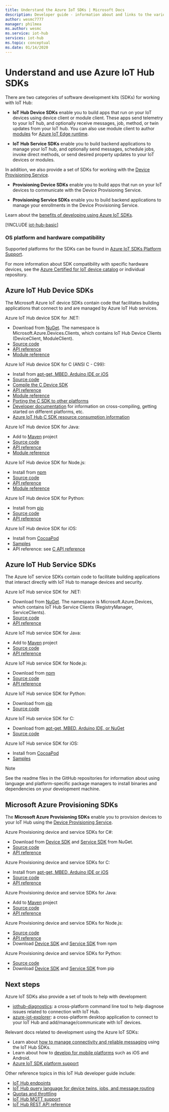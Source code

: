 ```yaml
---
title: Understand the Azure IoT SDKs | Microsoft Docs
description: Developer guide - information about and links to the various Azure IoT device and service SDKs that you can use to build device apps and back-end apps.
author: wesmc7777
manager: philmea
ms.author: wesmc
ms.service: iot-hub
services: iot-hub
ms.topic: conceptual
ms.date: 01/14/2020
---
```


# Understand and use Azure IoT Hub SDKs

There are two categories of software development kits (SDKs) for working with IoT Hub:

* **IoT Hub Device SDKs** enable you to build apps that run on your IoT devices using device client or module client. These apps send telemetry to your IoT hub, and optionally receive messages, job, method, or twin updates from your IoT hub.  You can also use module client to author [modules](../iot-edge/iot-edge-modules.md) for [Azure IoT Edge runtime](../iot-edge/about-iot-edge.md).

* **IoT Hub Service SDKs** enable you to build backend applications to manage your IoT hub, and optionally send messages, schedule jobs, invoke direct methods, or send desired property updates to your IoT devices or modules.

In addition, we also provide a set of SDKs for working with the [Device Provisioning Service](../iot-dps/about-iot-dps.md).
* **Provisioning Device SDKs** enable you to build apps that run on your IoT devices to communicate with the Device Provisioning Service.

* **Provisioning Service SDKs** enable you to build backend applications to manage your enrollments in the Device Provisioning Service.

Learn about the [benefits of developing using Azure IoT SDKs](https://azure.microsoft.com/blog/benefits-of-using-the-azure-iot-sdks-in-your-azure-iot-solution/).

[!INCLUDE [iot-hub-basic](../../includes/iot-hub-basic-partial.md)]


### OS platform and hardware compatibility

Supported platforms for the SDKs can be found in [Azure IoT SDKs Platform Support](iot-hub-device-sdk-platform-support.md).

For more information about SDK compatibility with specific hardware devices, see the [Azure Certified for IoT device catalog](https://catalog.azureiotsolutions.com/) or individual repository.

## Azure IoT Hub Device SDKs

The Microsoft Azure IoT device SDKs contain code that facilitates building applications that connect to and are managed by Azure IoT Hub services.

Azure IoT Hub device SDK for .NET: 

* Download from [NuGet](https://www.nuget.org/packages/Microsoft.Azure.Devices.Client/).  The namespace is Microsoft.Azure.Devices.Clients, which contains IoT Hub Device Clients (DeviceClient, ModuleClient).
* [Source code](https://github.com/Azure/azure-iot-sdk-csharp)
* [API reference](https://docs.microsoft.com/dotnet/api/microsoft.azure.devices?view=azure-dotnet)
* [Module reference](https://docs.microsoft.com/dotnet/api/microsoft.azure.devices.client.moduleclient?view=azure-dotnet)

Azure IoT Hub device SDK for C (ANSI C - C99):

* Install from [apt-get, MBED, Arduino IDE or iOS](https://github.com/Azure/azure-iot-sdk-c/blob/master/readme.md#packages-and-libraries)
* [Source code](https://github.com/Azure/azure-iot-sdk-c)
* [Compile the C Device SDK](https://github.com/Azure/azure-iot-sdk-c/blob/master/iothub_client/readme.md#compiling-the-c-device-sdk)
* [API reference](https://docs.microsoft.com/azure/iot-hub/iot-c-sdk-ref/)
* [Module reference](https://docs.microsoft.com/azure/iot-hub/iot-c-sdk-ref/iothub-module-client-h)
* [Porting the C SDK to other platforms](https://github.com/Azure/azure-c-shared-utility/blob/master/devdoc/porting_guide.md)
* [Developer documentation](https://github.com/Azure/azure-iot-sdk-c/tree/master/doc) for information on cross-compiling, getting started on different platforms, etc.
* [Azure IoT Hub C SDK resource consumption information](https://github.com/Azure/azure-iot-sdk-c/blob/master/doc/c_sdk_resource_information.md)

Azure IoT Hub device SDK for Java: 

* Add to [Maven](https://github.com/Azure/azure-iot-sdk-java/blob/master/doc/java-devbox-setup.md#for-the-device-sdk) project
* [Source code](https://github.com/Azure/azure-iot-sdk-java)
* [API reference](https://docs.microsoft.com/java/api/com.microsoft.azure.sdk.iot.device)
* [Module reference](https://docs.microsoft.com/java/api/com.microsoft.azure.sdk.iot.device.moduleclient?view=azure-java-stable)

Azure IoT Hub device SDK for Node.js: 

* Install from [npm](https://www.npmjs.com/package/azure-iot-device)
* [Source code](https://github.com/Azure/azure-iot-sdk-node)
* [API reference](https://docs.microsoft.com/javascript/api/azure-iot-device/?view=azure-iot-typescript-latest)
* [Module reference](https://docs.microsoft.com/javascript/api/azure-iot-device/moduleclient?view=azure-node-latest)

Azure IoT Hub device SDK for Python: 

* Install from [pip](https://pypi.org/project/azure-iot-device/)
* [Source code](https://github.com/Azure/azure-iot-sdk-python)
* [API reference](https://docs.microsoft.com/python/api/azure-iot-device)

Azure IoT Hub device SDK for iOS: 

* Install from [CocoaPod](https://cocoapods.org/pods/AzureIoTHubClient)
* [Samples](https://github.com/Azure-Samples/azure-iot-samples-ios)
* API reference: see [C API reference](https://docs.microsoft.com/azure/iot-hub/iot-c-sdk-ref/)

## Azure IoT Hub Service SDKs

The Azure IoT service SDKs contain code to facilitate building applications that interact directly with IoT Hub to manage devices and security.

Azure IoT Hub service SDK for .NET:

* Download from [NuGet](https://www.nuget.org/packages/Microsoft.Azure.Devices/).  The namespace is Microsoft.Azure.Devices, which contains IoT Hub Service Clients (RegistryManager, ServiceClients).
* [Source code](https://github.com/Azure/azure-iot-sdk-csharp)
* [API reference](https://docs.microsoft.com/dotnet/api/microsoft.azure.devices)

Azure IoT Hub service SDK for Java: 

* Add to [Maven](https://github.com/Azure/azure-iot-sdk-java/blob/master/doc/java-devbox-setup.md#for-the-service-sdk) project
* [Source code](https://github.com/Azure/azure-iot-sdk-java)
* [API reference](https://docs.microsoft.com/java/api/com.microsoft.azure.sdk.iot.service)

Azure IoT Hub service SDK for Node.js: 

* Download from [npm](https://www.npmjs.com/package/azure-iothub)
* [Source code](https://github.com/Azure/azure-iot-sdk-node)
* [API reference](https://docs.microsoft.com/javascript/api/azure-iothub/?view=azure-iot-typescript-latest)

Azure IoT Hub service SDK for Python: 

* Download from [pip](https://pypi.python.org/pypi/azure-iot-hub/)
* [Source code](https://github.com/Azure/azure-iot-sdk-python/tree/master)

Azure IoT Hub service SDK for C: 

* Download from [apt-get, MBED, Arduino IDE, or NuGet](https://github.com/Azure/azure-iot-sdk-c/blob/master/readme.md)
* [Source code](https://github.com/Azure/azure-iot-sdk-c)

Azure IoT Hub service SDK for iOS: 

* Install from [CocoaPod](https://cocoapods.org/pods/AzureIoTHubServiceClient)
* [Samples](https://github.com/Azure-Samples/azure-iot-samples-ios)

> [!NOTE]
> See the readme files in the GitHub repositories for information about using language and platform-specific package managers to install binaries and dependencies on your development machine.

## Microsoft Azure Provisioning SDKs

The **Microsoft Azure Provisioning SDKs** enable you to provision devices to your IoT Hub using the [Device Provisioning Service](../iot-dps/about-iot-dps.md).

Azure Provisioning device and service SDKs for C#:

* Download from [Device SDK](https://www.nuget.org/packages/Microsoft.Azure.Devices.Provisioning.Client/) and [Service SDK](https://www.nuget.org/packages/Microsoft.Azure.Devices.Provisioning.Service/) from NuGet.
* [Source code](https://github.com/Azure/azure-iot-sdk-csharp/)
* [API reference](https://docs.microsoft.com/dotnet/api/microsoft.azure.devices.provisioning.client?view=azure-dotnet)

Azure Provisioning device and service SDKs for C:

* Install from [apt-get, MBED, Arduino IDE or iOS](https://github.com/Azure/azure-iot-sdk-c/blob/master/readme.md#packages-and-libraries)
* [Source code](https://github.com/Azure/azure-iot-sdk-c/blob/master/provisioning_client)
* [API reference](https://docs.microsoft.com/azure/iot-hub/iot-c-sdk-ref/)

Azure Provisioning device and service SDKs for Java:

* Add to [Maven](https://github.com/Azure/azure-iot-sdk-java/blob/master/doc/java-devbox-setup.md#for-the-service-sdk) project
* [Source code](https://github.com/Azure/azure-iot-sdk-java/blob/master/provisioning)
* [API reference](https://docs.microsoft.com/java/api/com.microsoft.azure.sdk.iot.provisioning.device?view=azure-java-stable)

Azure Provisioning device and service SDKs for Node.js:

* [Source code](https://github.com/Azure/azure-iot-sdk-node/tree/master/provisioning)
* [API reference](https://docs.microsoft.com/javascript/api/overview/azure/iothubdeviceprovisioning?view=azure-node-latest)
* Download [Device SDK](https://badge.fury.io/js/azure-iot-provisioning-device) and [Service SDK](https://badge.fury.io/js/azure-iot-provisioning-service) from npm

Azure Provisioning device and service SDKs for Python:

* [Source code](https://github.com/Azure/azure-iot-sdk-python)
* Download [Device SDK](https://pypi.org/project/azure-iot-device/) and [Service SDK](https://pypi.org/project/azure-iothub-provisioningserviceclient/) from pip

## Next steps

Azure IoT SDKs also provide a set of tools to help with development:
* [iothub-diagnostics](https://github.com/Azure/iothub-diagnostics): a cross-platform command line tool to help diagnose issues related to connection with IoT Hub.
* [azure-iot-explorer](https://github.com/Azure/azure-iot-explorer): a cross-platform desktop application to connect to your IoT Hub and add/manage/communicate with IoT devices.

Relevant docs related to development using the Azure IoT SDKs:
* Learn about [how to manage connectivity and reliable messaging](iot-hub-reliability-features-in-sdks.md) using the IoT Hub SDKs.
* Learn about how to [develop for mobile platforms](iot-hub-how-to-develop-for-mobile-devices.md) such as iOS and Android.
* [Azure IoT SDK platform support](iot-hub-device-sdk-platform-support.md)


Other reference topics in this IoT Hub developer guide include:

* [IoT Hub endpoints](iot-hub-devguide-endpoints.md)
* [IoT Hub query language for device twins, jobs, and message routing](iot-hub-devguide-query-language.md)
* [Quotas and throttling](iot-hub-devguide-quotas-throttling.md)
* [IoT Hub MQTT support](iot-hub-mqtt-support.md)
* [IoT Hub REST API reference](/rest/api/iothub/)
